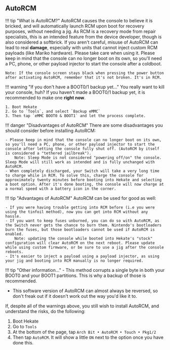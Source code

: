 ## AutoRCM

!!! tip "What is AutoRCM?"
	AutoRCM causes the console to believe it is bricked, and will automatically launch RCM upon boot for recovery purposes, without needing a jig. As RCM is a recovery mode from repair specialists, this is an intended feature from the device developer, though is also considered a softbrick. If you aren't careful, misuse of AutoRCM can lead to real **damage**, especially with units that cannot inject custom RCM payloads (like Mariko hardware). Please take care when using it. Please keep in mind that the console can no longer boot on its own, so you'll need a PC, phone, or other payload injector to start the console after a coldboot.

	Note: If the console screen stays black when pressing the power button after activating AutoRCM, remember that it's not broken. It's in RCM.

!!! warning "If you don't have a BOOT0/1 backup yet..."
	You really want to kill your console, huh? If you haven't made a BOOT0/1 backup yet, it is recommended to make one **right now**.

	1. Boot Hekate
	2. Go to `Tools`, and select `Backup eMMC`
	3. Then tap `eMMC BOOT0 & BOOT1` and let the process complete.

!!! danger "Disadvantages of AutoRCM"
	There are some disadvantages you should consider before installing AutoRCM:

	- Please keep in mind that the console can no longer boot on its own, so you'll need a PC, phone, or other payload injector to start the console after letting the console fully shut off. (AutoRCM by itself is considered a "tethered jailbreak").
		Note: Sleep Mode is not considered "powering off/on" the console. Sleep Mode will still work as intended and is fully unchanged with AutoRCM.
	- When completely discharged, your Switch will take a very long time to charge while in RCM. To solve this, charge the console for approximately twenty minutes before booting into Hekate and selecting a boot option. After it's done booting, the console will now charge at a normal speed with a battery icon in the corner.

!!! tip "Advantages of AutoRCM"
	AutoRCM can be used for good as well:

	- If you were having trouble getting into RCM before (i.e you were using the tinfoil method), now you can get into RCM without any hassle.
	- If you want to keep fuses unburned, you can do so with AutoRCM, as the Switch never gets the chance to burn them. Nintendo's bootloaders burn the fuses, but those bootloaders cannot be used if AutoRCM is enabled.
		Note: updating the console while booted into Hekate's "stock" configuration will clear AutoRCM on the next reboot. Please update while using custom firmware, or be sure to use a jig after the console reboots.
	- It's easier to inject a payload using a payload injector, as using your jig and booting into RCM manually is no longer required.

!!! tip "Other information..."
	- This method corrupts a single byte in both your BOOT0 and your BOOT1 partitions. This is why a backup of those is recommended.
  - This software version of AutoRCM can almost always be reversed, so don't freak out if it doesn't work out the way you'd like it to.

If, despite all of the warnings above, you still wish to install AutoRCM, and understand the risks, do the following:

1. Boot Hekate
2. Go to `Tools`
3. At the bottom of the page, tap `Arch Bit • AutoRCM • Touch • Pkg1/2`
4. Then tap `AutoRCM`. It will show a little `ON` next to the option once you have done this.
